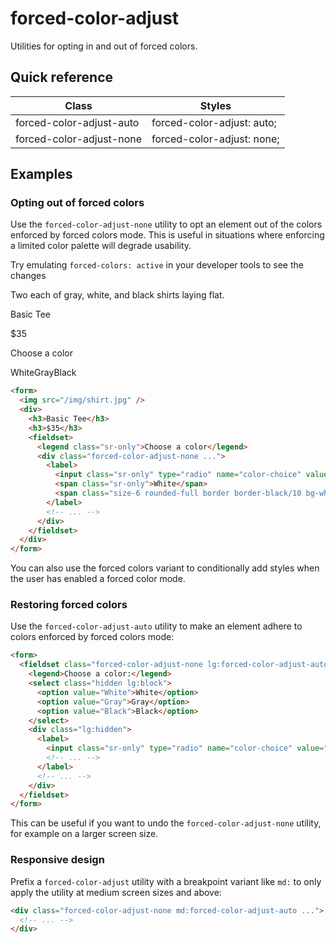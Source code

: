 # forced-color-adjust

Utilities for opting in and out of forced colors.



## Quick reference

| Class                    | Styles                     |
| ------------------------ | -------------------------- |
| forced-color-adjust-auto | forced-color-adjust: auto; |
| forced-color-adjust-none | forced-color-adjust: none; |

## Examples

### Opting out of forced colors

Use the `forced-color-adjust-none` utility to opt an element out of the colors enforced by forced colors mode. This is useful in situations where enforcing a limited color palette will degrade usability.

Try emulating `forced-colors: active` in your developer tools to see the changes

Two each of gray, white, and black shirts laying flat.

Basic Tee

$35

Choose a color

WhiteGrayBlack

```html
<form>
  <img src="/img/shirt.jpg" />
  <div>
    <h3>Basic Tee</h3>
    <h3>$35</h3>
    <fieldset>
      <legend class="sr-only">Choose a color</legend>
      <div class="forced-color-adjust-none ...">
        <label>
          <input class="sr-only" type="radio" name="color-choice" value="White" />
          <span class="sr-only">White</span>
          <span class="size-6 rounded-full border border-black/10 bg-white"></span>
        </label>
        <!-- ... -->
      </div>
    </fieldset>
  </div>
</form>
```

You can also use the forced colors variant to conditionally add styles when the user has enabled a forced color mode.

### Restoring forced colors

Use the `forced-color-adjust-auto` utility to make an element adhere to colors enforced by forced colors mode:

```html
<form>
  <fieldset class="forced-color-adjust-none lg:forced-color-adjust-auto ...">
    <legend>Choose a color:</legend>
    <select class="hidden lg:block">
      <option value="White">White</option>
      <option value="Gray">Gray</option>
      <option value="Black">Black</option>
    </select>
    <div class="lg:hidden">
      <label>
        <input class="sr-only" type="radio" name="color-choice" value="White" />
        <!-- ... -->
      </label>
      <!-- ... -->
    </div>
  </fieldset>
</form>
```

This can be useful if you want to undo the `forced-color-adjust-none` utility, for example on a larger screen size.

### Responsive design

Prefix a `forced-color-adjust` utility with a breakpoint variant like `md:` to only apply the utility at medium screen sizes and above:

```html
<div class="forced-color-adjust-none md:forced-color-adjust-auto ...">
  <!-- ... -->
</div>
```


